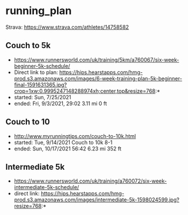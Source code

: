 # running_plan

Strava: https://www.strava.com/athletes/14758582

## Couch to 5k

- https://www.runnersworld.com/uk/training/5km/a760067/six-week-beginner-5k-schedule/
- Direct link to plan: https://hips.hearstapps.com/hmg-prod.s3.amazonaws.com/images/6-week-training-plan-5k-beginner-final-1591631365.jpg?crop=1xw:0.9995247148288974xh;center,top&resize=768:*
- started:  	Sun, 7/25/2021
- ended:  	Fri, 9/3/2021, 29:02 	3.11 mi 	0 ft 	

## Couch to 10

- http://www.myrunningtips.com/couch-to-10k.html
- started:  	Tue, 9/14/2021 	Couch to 10k 8-1
- ended:  	Sun, 10/17/2021 56:42 	6.23 mi 	352 ft 	

## Intermediate 5k

- https://www.runnersworld.com/uk/training/a760072/six-week-intermediate-5k-schedule/
- direct link: https://hips.hearstapps.com/hmg-prod.s3.amazonaws.com/images/intermediate-5k-1598024599.jpg?resize=768:*

